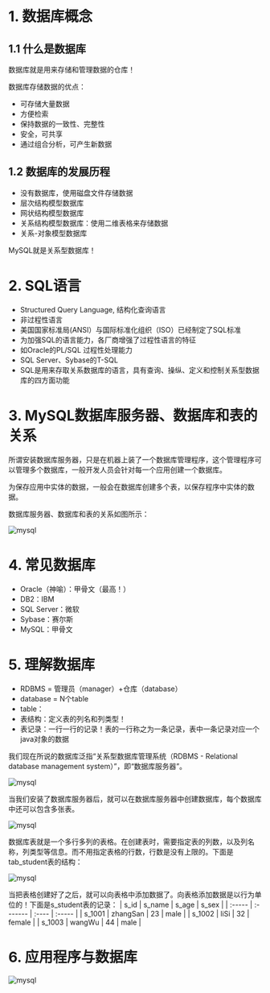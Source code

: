 

# 1. 数据库概念
## 1.1 什么是数据库
数据库就是用来存储和管理数据的仓库！

数据库存储数据的优点：

- 可存储大量数据
- 方便检索
- 保持数据的一致性、完整性
- 安全，可共享
- 通过组合分析，可产生新数据

## 1.2 数据库的发展历程
- 没有数据库，使用磁盘文件存储数据
- 层次结构模型数据库
- 网状结构模型数据库
- 关系结构模型数据库：使用二维表格来存储数据
- 关系-对象模型数据库

MySQL就是关系型数据库！

# 2. SQL语言

- Structured Query Language, 结构化查询语言
- 非过程性语言
- 美国国家标准局(ANSI）与国际标准化组织（ISO）已经制定了SQL标准
- 为加强SQL的语言能力，各厂商增强了过程性语言的特征
- 如Oracle的PL/SQL 过程性处理能力
- SQL Server、Sybase的T-SQL
- SQL是用来存取关系数据库的语言，具有查询、操纵、定义和控制关系型数据库的四方面功能

# 3. MySQL数据库服务器、数据库和表的关系
所谓安装数据库服务器，只是在机器上装了一个数据库管理程序，这个管理程序可以管理多个数据库，一般开发人员会针对每一个应用创建一个数据库。

为保存应用中实体的数据，一般会在数据库创建多个表，以保存程序中实体的数据。

数据库服务器、数据库和表的关系如图所示：

![mysql](http://img.blog.csdn.net/20161030225213981)
# 4. 常见数据库

- Oracle（神喻）：甲骨文（最高！）
- DB2：IBM
- SQL Server：微软
- Sybase：赛尔斯
- MySQL：甲骨文

# 5. 理解数据库
- RDBMS = 管理员（manager）+仓库（database）
- database = N个table
- table：
- 表结构：定义表的列名和列类型！
- 表记录：一行一行的记录！表的一行称之为一条记录，表中一条记录对应一个java对象的数据

我们现在所说的数据库泛指“关系型数据库管理系统（RDBMS - Relational database management system）”，即“数据库服务器”。

![mysql](http://img.blog.csdn.net/20161027143912383)

当我们安装了数据库服务器后，就可以在数据库服务器中创建数据库，每个数据库中还可以包含多张表。

![mysql](http://img.blog.csdn.net/20161027143951196)

数据库表就是一个多行多列的表格。在创建表时，需要指定表的列数，以及列名称，列类型等信息。而不用指定表格的行数，行数是没有上限的。下面是tab_student表的结构：

![mysql](http://img.blog.csdn.net/20161027144022774)

当把表格创建好了之后，就可以向表格中添加数据了。向表格添加数据是以行为单位的！下面是s_student表的记录：
| s_id   | s_name   | s_age | s_sex  |
| :----- | :------- | :---- | :----- |
| s_1001 | zhangSan | 23    | male   |
| s_1002 | liSi     | 32    | female |
| s_1003 | wangWu   | 44    | male   |

# 6. 应用程序与数据库
![mysql](http://img.blog.csdn.net/20161027145305435)


